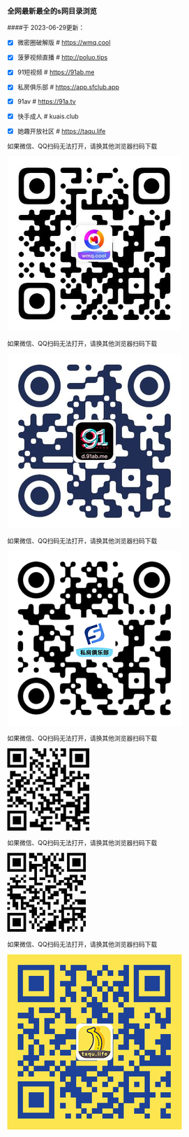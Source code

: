 ### 全网最新最全的s网目录浏览

####于 2023-06-29更新：
- [x] 微密圈破解版 # https://wmq.cool

- [x] 菠萝视频直播 # http://poluo.tips

- [x] 91短视频 # https://91ab.me

- [x] 私房俱乐部 # https://app.sfclub.app

- [x] 91av # https://91a.tv

- [x] 快手成人 # kuais.club

- [x] 她趣开放社区 # https://taqu.life


如果微信、QQ扫码无法打开，请换其他浏览器扫码下载

![微密圈破解版下载二维码](wmq.cool/code.jpg)

如果微信、QQ扫码无法打开，请换其他浏览器扫码下载

![91短视频下载二维码](91ab.me/code.jpg)

如果微信、QQ扫码无法打开，请换其他浏览器扫码下载

![私房俱乐部下载二维码](sfclub.app/code.png)

如果微信、QQ扫码无法打开，请换其他浏览器扫码下载

![91av下载二维码](91a.tv/code.jpg)

如果微信、QQ扫码无法打开，请换其他浏览器扫码下载

![快手成人下载二维码](kuais.club/code.jpg)

如果微信、QQ扫码无法打开，请换其他浏览器扫码下载

![她趣开放社区下载二维码](taqu.app/code.png)
